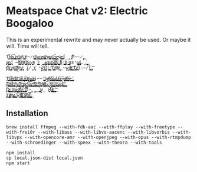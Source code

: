 # Meatspace Chat v2: Electric Boogaloo

This is an experimental rewrite and may never actually be used. Or maybe it will. Time will tell.

    T̙̟̭̭̬͈͝ͅͅḩ͍̯͓͍̣̩̗̠̕͜i̷͓͔̱̠̻͞ͅș̺̣͢ ͎̦̼̪͓̮̪́͢į̴̰̘̰̺ͅs̵̘̥̱͠ ̴͏̲͔̳̘̪̩̝a̖̹͔͈͔̠n҉̬͉̝̝͜ ̼̺̻̦͉̥e̴̷̙̗x̘̼̪̣̬͢͠ͅͅp͉͖̘̱͓͈̭̗̀ȩ̨͚͉r̦̳͇̺̮i̴̷̭͇̙̺̞͎̻͎͢m̷̖͔͎͇̣̤͚̪͢͠é̬͈͈n̷̻͕̫t̵̩̦̦̫̪̳̞ͅa̯̥̤͍̕l͈̻̫̱̜̲͇̖͠ ̵̢͚͕̪͘ͅͅr̞̼̘̭̬̝͉͕̻͢e̵̠̠͕̲͖ẃ̶̲͇͚͈̗r̵̖̖̹͇̪͟í̲̥̲́ţ̛̣̱͉͞e̴̵̷̜̩̝ ̢̮̗̦͟
    ̥̲̹͚͈̠a̷̖͉̖n͎̦͉̯͔̠̘̳̱d̠̻͕ ̶̯̮̀m҉͉̱̹̣̙͝ͅa̶̦̠͎͈͝y҉̷͕͟ ҉̮̞͔͖̝̤͝ņ̥͕͙̖e͓͔̺̭͙v͏̥̦̙͈̗͉e̬̠͘r̵͈̤̲̳͔̲̬̀ ̤̰̺̲̺a̷̳̗̗͎ͅͅc̵̢͖̙͔̥͔͙̻̲t̜̟̪̫͢ư̳͇̫͓á̤̙͙͙͈ḻ̛̠̙̭͉̙̖̞͝͠l̸̸̰̠̦̟̥̜̝̘̰͠y̢̺̯̮̻͙͓ ̜̠̩̠̹̮͟͡b̡҉͍̭̜̘̳̖̤̺̜e̥̦ ̝̱͇̰̯̘̠͔u͏̝̥̹̣̤s̛̝e̷̡̟̟͍̖͍̰̫̠ͅd̡͈̳̞̞̫̲.̡̨̝̩̰ ̨̠̬̘̞̩́͜
    ̶̰̞͔͇̀O҉̹̱̘̼̀r͖̘͉̱̠̮͢ ̧̧͇̝̠͓̮̙͔̱̝m̮͖̺͈͠a̷͍̙͔̰̮̺͡͝y̜̙b̢͉̝̣͈͓̞̳é̩̮͎̘̯̞͓͎͓ ͏̫̪i̸̭̯̪͘t̕͏̩̮̜̫͔̩͉̣ ̛̻̩̀w̤͈͍̗͡ͅi͓̘̰̤̭̞̦l̠̦̬̤̙̕l͓̗̩̻̦.̫̣̳̞̺͓͍ ̴̣̰͠Ṭ̯̰͚̩̹͓͍͎́į̗̯̯̘̠̼͖͓̠͡m̷̟͔͕̱͝è̱̦̙͈̱̲̺̲̱͢ ̴̨̯̭w̮͕̯͎̩͘i̯̜͢l̶͚͇͔l̛͚̜̺̮͎̤̫͎ ̛͇̹̮͉͢͞t҉̫͕̫̹̳̭̤e̬̩̫̜̪͉l̶̴̸̤̪̬l͏҉̣̘̠̟̰͙̮̯.̧̯͠ͅ

    T̛́͏̻͉͔̳̻͉̪̭̪̜͖̭ͅḩ̡͎͈͎̙̼̺̠̬͉̺̘̮̳͉̣͈́̕͞ͅí̶̦̳͍̳̼̯͍͚͕̥͉̖́͢ͅș̴͎̫̞͔̘̬̩̬̤͚̙̻̘̞͎͓̯͝ ̛͓͙̲̮̱̥̖̰̺̹͈͓̫͖̭͚͈͞į̷̨̡̳̼̫̪̜͖͕͈̥͓̦̳̹̦ͅs̲̲̦̮̭͉̮̲̞̣̝͞ ̨͏̨̯͇̥͎͚͓͖̞͉̬̳̘̩̣̩̯̬͍͕a̫̜̹̟͙̯͖̰̻̟͍̰̺͠͠ͅṋ̡̨̤̫̣̤̠̩̖̖̖̘̼̹̘͇͇̳͟ ̴̭̥̯̞̱̭̹̦̝̫̫͔̬̪̺̱̘̖͡e͜҉̨͚̼̪̖͉̳͚̙̟̗̫̦͟x̸̛͉̝̞̘̬͕̞̤̠p̵̥̮̞̳͎͉͔͔̙̪̪͜ȩ̢̛̝̫͓̫͍̝͔r̷̶̭̭͔̹͖̞̮̯̯̥͉̜͜͜i̵̴̡҉̧͇̳̺̣̗̹̜͇͖̜̩̝̟̞͕m̸̴̨͖̯͉͓̗é̕̕҉̸̫͎̖̞̳̘͈̰̟̪ņ̢̧̘͙͔̲͍̻̞͇̦̘̱̹̞͕̤͙͘ͅt̡̨̳͈̯̹͚̙̭͕͕̲͜ͅa̷̠͕̦̟̻̻͕͔̮̰͉̝̤̰̲̻̕͢ͅl̨̡͔͍̗̭̟̙͎͖̪̼̮̗͈̘ ̸̷̣̗̖͓̭̯̙̬͢͡ŗ̶͉̱̭̼̥͖̙̪̰ͅͅe͓̝̥̝̗̰̮̞͡ẃ̵̸͇͍̠̗̳͚̖̫̝̝͜r̷̸̴̛̖̩̜͎̳͇̭͉̼͙̣͈̻̳̝̬̣̠͝í̶͚̺̠͚͖̠̯̕ţ̶͕͈̮̲̱̹̠̝̜͢e͏̴̵̼̺̺̖̜̦͇̝͍͕̗̀̀ ͟͏̛͏̠̟͈͔͙̤̣͕ ̡̡̙͙̺̮̞̳͕̥̞
    ̧̡̭͓͕̼̞̣̹̘̙̕͠à҉̪̻̞̤̟͇̝̫̩͎̫̫n̶̳̦͇̹̣͙͙̠͖͈͎̬̳̜̥̲͇͙̮͘͡d̸͎̳̼̙̟͍̪̭̹͖͉͈͕̤̯̤́͢ ̶͍̜̳̫͚͚͉̟̟͚̻͞m̨̨̭̜̳͇̘̝̗͉̘̩̘̯̝̺̀ͅa͡͝͏̣̦̖̺̦̳̠͓͓̙̼̥y̞̗̟̰̹̦̠̙͍̘̜̮̖̰͉͞ ̵̢͏̪̲̫͕̗̼̮̱̥͙̺͚͇̭̹͈̹ņ̀͏̷͎̥͓̥̱̭͕͟e̕͏̛͍̗̱̫̩͎̖̭̠̻̣̖͇̮͚̱̼̼̲͟v͙̪̮̹͉̥̞͢ę̡̱͇̱̥̯͓̣͉͉͇̰̥̤̘̞ͅr̰̭͎̺̖̺̻͇͉̠̝̯̭͞͞ ͞͏̴̟͇̝̫̯̮̭̼͖̤̘̫̞͡a̶̢̛͔͍͖̺̖̤͉͖̱͎͙̮̤̳̫̰̺̞͕ç̮̞̯͖͚͈̳̱͜͟͝͝t̶̝͔̻͉̟͔͖̺̘̝̩̮̲̝̻͔̠͠ư̶̢̟̬̞̱̝͙̭͇͙̱̠̲͚̠á҉̸̡̧̡̼̜̗͍̝̝̣͉͍͙ͅḻ̴̸̰̯̘̱̳͎̫̰l̨͢͏̘̲̰̘̝̰̺̥̫͉͙͝y͏̧̗̞͇̖ͅ ͍̘͎̬̜̠́b͞҉̵̗̦̥̖̬̞̩͇̯͇é̲̺̹͓͙̘͓̺͎̮̫̥̠̦͚͕̝͘ ̸̴̧͠͏̘̥̜̮͇u̵̢̡͖͖͖̯̘̖̪͚̲͓̠͍͍͙͔͖͈͘ͅś̡̜̙̥͈͕̩̙͖͔̼̟̦̗͍̙͚̙̗̮͘ȩ̵̥̮̪̻͔͎́͜d̷͈͎̠̹͈̻͎͚͉́̕͘͜.̴̸̧̩͔̱̘͖̠̜͎̩͙͜͢ ̛̥̼͚͙̘͚͇̰́̕͢ ̢̧͏̲̫̖̞̱ͅ
    ̴͉̣͉̟̮̯̥͉͖͟͠͡ͅÒ̷̜̦̫͉̘͔̼̟̙͍̰̫͇̥̝͇͉͓ŗ̭̲̼̖̝̳͜͢ ̧͓͇͉͝m̴̙̝̰̺̩̰̻̹̕͟ͅą̵̙̩̤̞͓̬̖̻̟̲̼́͢͢y̴̺̻̘̳̼̯̲̞͞͞b̡̛̻̰͙̟̱̯̫͉é̥̲̜̭̣̝̪͇́͘͟͝ ͟͡͏̣̖̖̬i̧̠͎̻̘̥̪̱̺̞̘̯̻̤͞͞t͏̶̨̢̜̞̙̭̱̲̳ ̡̼̯̰̮̫͔͙̹͇̘̬̥̖͙̙̪̀w̙̞̞̲͘i̴̴̹̫̣̥̩̦̥ͅl҉҉̶̷̩̘͉͈̭̙̹̪̗̭̬̀l̷͚̰͓̳̠̦͖̖̯̜̝̹̗̥̯͉̲͈͡.̻̭͔̩̤̰̬̕͢ ̢̛͕͍͕̮̮̞̻͟͝͠ͅ
    ̷̵̦̭͉̭̟̘̖̪̜̦̪̰̩͇͕̰͖̠̖Ţ̣̬̰̼͢ͅį̵̸̸̷̪̼̤̳̤͇̼̮̝̖ͅḿ̷̢͎̙̼̳̩͖͖̠͕͖͍͕̖͚̜͚ę̢̬͔̪͍̭̞̦̥̣͇̪̀ ̨̝͕̦̦̫̪̘̘̗̘͓̮̣̕w̡̛̤͙̗̼̘í̶̼͎̫͙̩̕͟͝ļ̷͇̳͙̰̟̬̰͙͕̪̳̤̺̪̠̳̹̀͘ḽ̯̼̩̕͘͢ͅ ̴̡̜͈̪̣̞̲̕͟͢t̵̷͈̤͙̟̞͔̝͈͎̕͠é̵̵̛̞̖͎̩̗͓̪̻l̸̼̖̗̳̯͟͡l̵̢̛͖͔͎͈̺̤̰̗̬͍̖̭͖͓̱̀͝ͅ.̴̢̭̱͉̹̦͍͉͖̦͍̙̠̮̜̮̀́͟

## Installation

    brew install ffmpeg --with-fdk-aac --with-ffplay --with-freetype --with-frei0r --with-libass --with-libvo-aacenc --with-libvorbis --with-libvpx --with-opencore-amr --with-openjpeg --with-opus --with-rtmpdump --with-schroedinger --with-speex --with-theora --with-tools

    npm install
    cp local.json-dist local.json
    npm start
